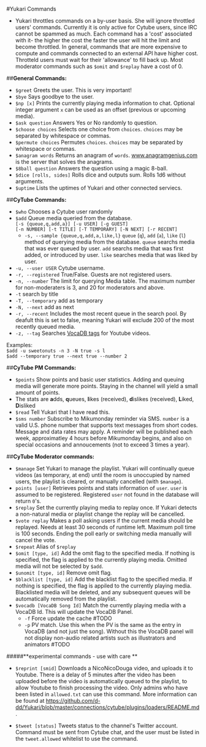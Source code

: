 #Yukari Commands

* Yukari throttles commands on a by-user basis. She will ignore throttled users' commands. Currently it is only active for Cytube users, since IRC cannot be spammed as much. Each command has a 'cost' associated with it- the higher the cost the faster the user will hit the limit and become throttled. In general, commands that are more expensive to compute and commands connected to an external API have higher cost. Throtteld users must wait for their 'allowance' to fill back up. Most moderator commands such as `$omit` and `$replay` have a cost of 0.

##**General Commands:**
- `$greet` Greets the user. This is very important!
- `$bye` Says goodbye to the user.
- `$np [x]` Prints the currently playing media information to chat. Optional integer argument `x` can be used as an offset (previous or upcoming media).
- `$ask question` Answers Yes or No randomly to question.
- `$choose choices` Selects one choice from `choices`. `choices` may be separated by whitespace or commas.
- `$permute choices` Permutes `choices`. `choices` may be separated by whitespace or commas.
- `$anagram words` Returns an anagram of `words`. www.anagramgenius.com is the server that solves the anagrams.
- `$8ball question` Answers the question using a magic 8-ball.
- `$dice [rolls, sides]` Rolls dice and outputs sum. Rolls 1d6 without arguments. 
- `$uptime` Lists the uptimes of Yukari and other connected serviecs.

##**CyTube Commands:**
- `$who` Chooses a Cytube user randomly 
- `$add` Queue media queried from the database.  
 `[-s {queue,q,add,a}] [-u USER] [-g GUEST]`  
 `[-n NUMBER] [-t TITLE] [-T TEMPORARY] [-N NEXT] [-r RECENT]`
  - `-s, --sample {queue,q,add,a,like,l}` `queue` (`q`), `add` (`a`), `like` (`l`) method of querying media from the database. `queue` searchs media that was ever queued by user. `add` searchs media that was first added, or introduced by user. `like` searches media that was liked by user.
 - `-u, --user USER` Cytube username.
 - `-r, --registered` True/False. Guests are not registered users.
 - `-n, --number` The limit for querying Media table. The maximum number for non-moderaters is 3, and 20 for moderators and above.
 - `-t` search by title
 - `-T, --temporary` add as temporary
 - `-N, --next` add as next
 - `-r, --recent` Includes the most recent queue in the search pool. By deafult this is set to false, meaning Yukari will exclude 200 of the most recently queued media.  
 - `-z, --tag` Searches [VocaDB tags](http://vocadb.net/Tag) for Youtube videos.  
    
  Examples:  
    `$add -u sweetonuts -n 3 -N true -s l`  
    `$add --temporary true --next true --number 2`  




##**CyTube PM Commands:**
- `$points`  Show points and basic user statistics. Adding and queuing media will generate more points. Staying in the channel will yield a small amount of points.  
- The stats are <b>a</b>dds, <b>q</b>ueues, <b>l</b>ikes (received), <b>d</b>islikes (received), <b>L</b>iked, <b>D</b>isliked
- `$read` Tell Yukari that I have read this.
- `$sms number` Subscribe to Mikumonday reminder via SMS. `number` is a valid U.S. phone number that supports text messages from short codes. Message and data rates may apply. A reminder will be published each week, approximatley 4 hours before Mikumonday begins, and also on special occasions and annoucements (not to exceed 3 times a year).

##**CyTube Moderator commands:**
- `$manage` Set Yukari to manage the playlist. Yukari will continually queue videos (as temporary, at end) until the room is unoccupied by named users, the playlist is cleared, or manually cancelled (with `$manage`). 
- `points [user]` Retrieves points and stats information of `user`. `user` is assumed to be registered. Registered `user` not found in the database will return `0`'s.
- `$replay` Set the currently playing media to replay once. If Yukari detects a non-natural media or playlist change the replay will be cancelled.
- `$vote replay` Makes a poll asking users if the current media should be replayed. Needs at least 30 seconds of runtime left. Maximum poll time is 100 seconds. Ending the poll early or switching media manually will cancel the vote.
- `$repeat` Alias of `$replay`
- `$omit [type, id]` Add the omit flag to the specified media. If nothing is specified, the flag is applied to the currently playing media. Omitted media will not be selected by `$add`.
- `$unomit [type, id]` Remove omit flag.
- `$blacklist [type, id]` Add the blacklist flag to the specified media. If nothing is specified, the flag is appiled to the currently playing media. Blacklisted media will be deleted, and any subsequent queues will be automatically removed from the playlist.
- `$vocadb [VocaDB Song Id]` Match the currently playing media with a VocaDB Id. This will update the VocaDB Panel.
  -   `-f` Force update the cache #TODO
  -   `-p` PV match. Use this when the PV is the same as the entry in VocaDB (and not just the song). Without this the VocaDB panel will not display non-audio related artists such as illustrators and animators #TODO  


#####**experimental commands - use with care **
- `$reprint [smid]` Downloads a NicoNicoDouga video, and uploads it to Youtube. There is a delay of 5 minutes after the video has been uploaded before the video is automatically queued to the playlist, to allow Youtube to finish processing the video. Only admins who have been listed in `allowed.txt` can use this command. More information can be found at https://github.com/d-dd/Yukari/blob/master/connections/cytube/plugins/loaders/README.md.

- `$tweet [status]` Tweets status to the channel's Twitter account. Command must be sent from Cytube chat, and the user must be listed in the `tweet.allowed` whitelist to use the command.

